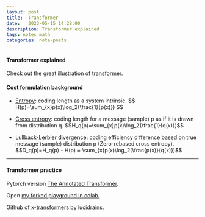 ```yaml
---
layout: post
title:  Transformer
date:   2023-05-15 14:28:00
description: Transformer explained
tags: notes math
categories: note-posts
---
```

#### Transformer explained
Check out the great illustration of  <a href="https://jalammar.github.io/illustrated-transformer/">transformer</a>.

#### Cost formulation background
<ul>
    <li><a href="https://colah.github.io/posts/2015-09-Visual-Information/">Entropy</a>: coding length as a system intrinsic. $$ H(p)=\sum_{x}p(x)\log_2(\frac{1}{p(x)}) $$</li>
    <li><p><a href="https://colah.github.io/posts/2015-09-Visual-Information/">Cross entropy</a>: coding length for a message (sample) p as if it is drawn from distribution q. $$H_q(p)=\sum_{x}p(x)\log_2(\frac{1}{q(x)})$$</p></li>
    <li><a href="https://www.countbayesie.com/blog/2017/5/9/kullback-leibler-divergence-explained">Lullback-Lerbler divergence</a>: coding efficiency difference based on true message (sample) distribution p (Zero-rebased cross entropy). $$D_q(p)=H_q(p) - H(p) = \sum_{x}p(x)\log_2(\frac{p(x)}{q(x)})$$</li>
</ul>

<hr>

#### Transformer practice
Pytorch version <a href="http://nlp.seas.harvard.edu/annotated-transformer/">The Annotated Transformer</a>.

Open <a href="https://colab.research.google.com/github/lin-ht/annotated-transformer/blob/master/AnnotatedTransformer.ipynb"> my forked playground in colab.</a>

Github of <a href="https://github.com/lucidrains/x-transformers"> x-transformers </a> by <a href="https://github.com/lucidrains?tab=repositories">lucidrains</a>.

